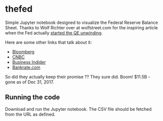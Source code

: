 # thefed
Simple Jupyter notebook designed to visualize the Federal Reserve Balance Sheet.  Thanks to Wolf Richter over at wolfstreet.com for the inspiring article when the Fed actually [started the QE unwinding](https://wolfstreet.com/2017/11/02/fed-begins-balance-sheet-normalization/).

Here are some other links that talk about it:

* [Bloomberg](https://www.bloomberg.com/news/articles/2017-09-20/fed-asset-shrinking-to-start-next-month-rate-hike-seen-in-17)
* [CNBC](https://www.cnbc.com/2017/07/26/the-fed-is-about-to-make-balance-sheet-change-how-it-works.html)
* [Business Indider](http://www.businessinsider.com/fed-wants-to-decrease-balance-sheet-gradually-but-path-will-be-rocky-2017-7)
* [Bankrate.com](http://www.bankrate.com/banking/federal-reserve/fed-balance-sheet-and-your-bottom-line/)

So did they actually keep their promise ??   They sure did.  Boom!  $11.5B  - gone as of Dec 31, 2017.

## Running the code
Download and run the Jupyter notebook.  The CSV file should be fetched from the URL as defined.
